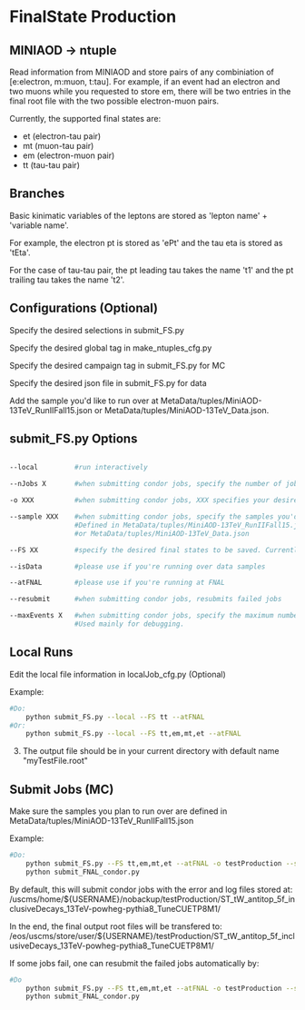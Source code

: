 FinalState Production
=====================

MINIAOD -> ntuple
-----------------
Read information from MINIAOD and store pairs of any combiniation of [e:electron, m:muon, t:tau]. 
For example, if an event had an electron and two muons while you requested to store em, there will 
be two entries in the final root file with the two possible electron-muon pairs.

Currently, the supported final states are: 
- et (electron-tau pair)
- mt (muon-tau pair)
- em (electron-muon pair)
- tt (tau-tau pair)


Branches
-----------------
Basic kinimatic variables of the leptons are stored as 'lepton name' + 'variable name'.

For example, the electron pt is stored as 'ePt' and the tau eta is stored as 'tEta'.

For the case of tau-tau pair, the pt leading tau takes the name 't1' and the pt trailing tau takes the name 't2'.


Configurations (Optional)
-----------------
Specify the desired selections in submit_FS.py

Specify the desired global tag in make_ntuples_cfg.py

Specify the desired campaign tag in submit_FS.py for MC

Specify the desired json file in submit_FS.py for data

Add the sample you'd like to run over at MetaData/tuples/MiniAOD-13TeV_RunIIFall15.json or MetaData/tuples/MiniAOD-13TeV_Data.json.


submit_FS.py Options
-----------------
```bash

--local         #run interactively

--nJobs X       #when submitting condor jobs, specify the number of jobs to run. Used mainly for debugging.

-o XXX          #when submitting condor jobs, XXX specifies your desired directory name

--sample XXX    #when submitting condor jobs, specify the samples you'd like to run over. 
                #Defined in MetaData/tuples/MiniAOD-13TeV_RunIIFall15.json 
                #or MetaData/tuples/MiniAOD-13TeV_Data.json

--FS XX         #specify the desired final states to be saved. Currently supports et, mt, tt, em, ee, mm.

--isData        #please use if you're running over data samples

--atFNAL        #please use if you're running at FNAL

--resubmit      #when submitting condor jobs, resubmits failed jobs

--maxEvents X   #when submitting condor jobs, specify the maximum number of events to run over. 
                #Used mainly for debugging.
```



Local Runs
----------
Edit the local file information in localJob_cfg.py (Optional)

Example:
```bash
#Do:
    python submit_FS.py --local --FS tt --atFNAL
#Or:
    python submit_FS.py --local --FS tt,em,mt,et --atFNAL
```
3) The output file should be in your current directory with default name "myTestFile.root"


Submit Jobs (MC)
---------------
Make sure the samples you plan to run over are defined in MetaData/tuples/MiniAOD-13TeV_RunIIFall15.json

Example:
```bash
#Do:
    python submit_FS.py --FS tt,em,mt,et --atFNAL -o testProduction --sample ST*
    python submit_FNAL_condor.py
```
By default, this will submit condor jobs with the error and log files stored at: 
/uscms/home/${USERNAME}/nobackup/testProduction/ST_tW_antitop_5f_inclusiveDecays_13TeV-powheg-pythia8_TuneCUETP8M1/

In the end, the final output root files will be transfered to:
/eos/uscms/store/user/${USERNAME}/testProduction/ST_tW_antitop_5f_inclusiveDecays_13TeV-powheg-pythia8_TuneCUETP8M1/

If some jobs fail, one can resubmit the failed jobs automatically by:
```bash
#Do
    python submit_FS.py --FS tt,em,mt,et --atFNAL -o testProduction --sample ST* --resubmit
    python submit_FNAL_condor.py
```